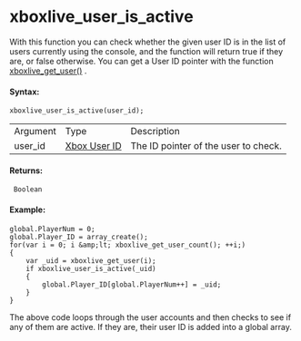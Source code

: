 # xboxlive_user_is_active

With this function you can check whether the given user ID is in the
list of users currently using the console, and the function will return
true if they are, or false otherwise. You can get a User ID pointer with
the function [xboxlive_get_user()](xboxlive_get_user) .

#### Syntax:

``` gml
xboxlive_user_is_active(user_id);
```

|          |                                                                                                                              |                                      |
|----------|------------------------------------------------------------------------------------------------------------------------------|--------------------------------------|
| Argument | Type                                                                                                                         | Description                          |
| user_id  |  [Xbox User ID](../../../../../GameMaker_Language/GML_Reference/UWP_And_XBox_Live/Users_And_Accounts/xboxlive_get_user)  | The ID pointer of the user to check. |

#### Returns:

``` gml
 Boolean
```

#### Example:

``` gml
global.PlayerNum = 0;
global.Player_ID = array_create();
for(var i = 0; i &amp;lt; xboxlive_get_user_count(); ++i;)
{
    var _uid = xboxlive_get_user(i);
    if xboxlive_user_is_active(_uid)
    {
        global.Player_ID[global.PlayerNum++] = _uid;
    }
}
```

The above code loops through the user accounts and then checks to see if
any of them are active. If they are, their user ID is added into a
global array.
